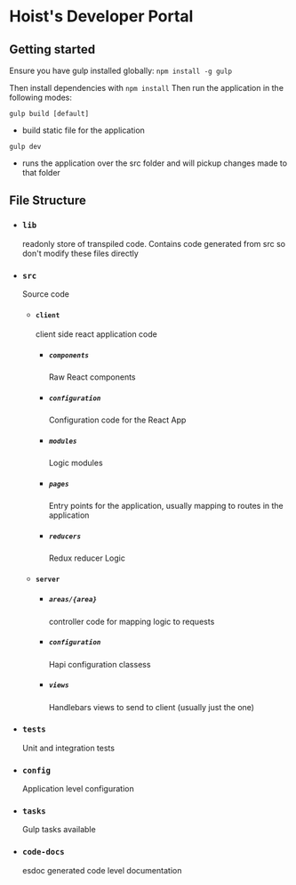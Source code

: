 # Hoist's Developer Portal #

## Getting started
Ensure you have gulp installed globally: `npm install -g gulp`

Then install dependencies with `npm install`
Then run the application in the following modes:

`gulp build [default]`
  - build static file for the application

`gulp dev`
  - runs the application over the src folder and will pickup changes made to that folder


## File Structure

* ### `lib`
  readonly store of transpiled code. Contains code generated from src so don't modify these files directly

* ### `src`
  Source code
  * #### `client`
    client side react application code
    * ##### `components`
      Raw React components
    * ##### `configuration`
      Configuration code for the React App
    * ##### `modules`
      Logic modules
    * ##### `pages`
      Entry points for the application, usually mapping to routes in the application
    * ##### `reducers`
      Redux reducer Logic
  * #### `server`
    * ##### `areas/{area}`
      controller code for mapping logic to requests
    * ##### `configuration`
      Hapi configuration classess
    * ##### `views`
      Handlebars views to send to client (usually just the one)
* ### `tests`
  Unit and integration tests
* ### `config`
  Application level configuration
* ### `tasks`
  Gulp tasks available
* ### `code-docs`
  esdoc generated code level documentation
